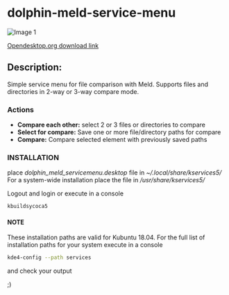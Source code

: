 # dolphin-meld-service-menu

![Image 1](https://raw.githubusercontent.com/ivavis/dolphin-meld-service-menu/master/screenshot/meld-compare-menu-1.png)

[Opendesktop.org download link](https://www.opendesktop.org/p/1100882)

## Description: 

Simple service menu for file comparison with Meld.
Supports files and directories in 2-way or 3-way compare mode.

### Actions
* **Compare each other:** select 2 or 3 files or directories to compare
* **Select for compare:** Save one or more file/directory paths for compare
* **Compare:** Compare selected element with previously saved paths


### INSTALLATION
place *dolphin_meld_servicemenu.desktop* file in *~/.local/share/kservices5/*
For a system-wide installation place the file in */usr/share/kservices5/*

Logout and login or execute in a console
```bash
kbuildsycoca5
```

#### NOTE
These installation paths are valid for Kubuntu 18.04.
For the full list of installation paths for your system execute in a console 
```bash
kde4-config --path services
```
and check your output

;)
